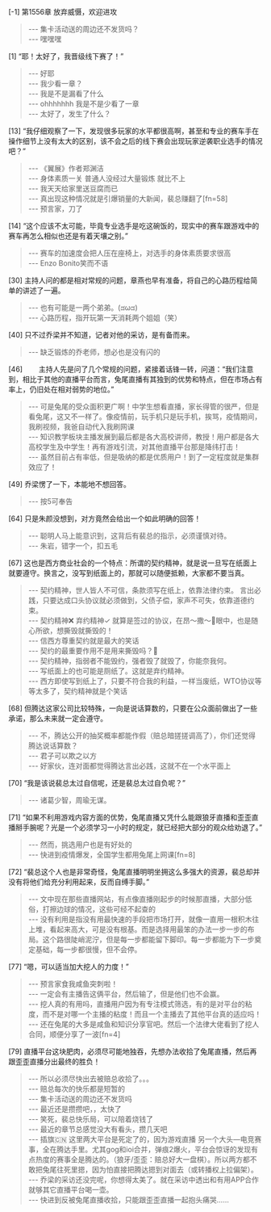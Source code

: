 
[-1] 第1556章 放弃威慑，欢迎进攻
>--- 集卡活动送的周边还不发货吗？<br>
>--- 嘿嘿嘿<br>

[1] “耶！太好了，我晋级线下赛了！”
>--- 好耶<br>
>--- 我少看一章？<br>
>--- 我是不是漏看了什么<br>
>--- ohhhhhhh  我是不是少看了一章<br>
>--- 太好了，发生了什么？<br>

[13] “我仔细观察了一下，发现很多玩家的水平都很高啊，甚至和专业的赛车手在操作细节上没有太大的区别，该不会之后的线下赛会出现玩家逆袭职业选手的情况吧？”
>--- 《翼展》作者郑渊洁<br>
>--- 身体素质一关 普通人没经过大量锻炼 就比不上<br>
>--- 我天天给家里送豆腐而已<br>
>--- 真出现这种情况就是引爆销量的大新闻，裴总赚翻了[fn=58]<br>
>--- 预言家，刀了<br>

[14] “这个应该不太可能，毕竟专业选手是吃这碗饭的，现实中的赛车跟游戏中的赛车再怎么相似也还是有着天壤之别。”
>--- 赛车的加速度会把人压在座椅上，对选手的身体素质要求很高<br>
>--- Enzo Bonito笑而不语<br>

[30] 主持人问的都是相对常规的问题，章燕也早有准备，将自己的心路历程给简单的讲述了一遍。
>--- 也有可能是一两个弟弟。(ಡωಡ)<br>
>--- 心路历程，指开玩第一天消耗两个姐姐（笑）<br>

[40] 只不过乔梁并不知道，记者对他的采访，是有备而来。
>--- 缺乏锻炼的乔老师，想必也是没有闪的<br>

[46] 　　主持人先是问了几个常规的问题，紧接着话锋一转，问道：“我们注意到，相比于其他的直播平台而言，兔尾直播有其独到的优势和特点，但在市场占有率上，仍旧处在相对弱势的地位。”
>--- 可是兔尾的受众面积更广啊！中学生想看直播，家长得管的很严，但是看兔尾，这又不一样了。像疫情前，玩手机只是玩手机，挨骂，疫情期间，我刷视频，我爸自动代入我刷网课<br>
>--- 知识教学板块主播发展到最后都是各大高校讲师，教授！用户都是各大高校学生及中学生！再有游戏引流，对其他直播平台那是降纬打击！<br>
>--- 虽然目前占有率低，但是吸纳的都是优质用户！到了一定程度就是集群效应了！<br>

[49] 乔梁愣了一下，本能地不想回答。
>--- 按5可奉告<br>

[64] 只是朱颜没想到，对方竟然会给出一个如此明确的回答！
>--- 聪明人马上能意识到，这背后有裴总的指示，必须谨慎对待。<br>
>--- 朱岩，错字一个，扣五毛<br>

[67] 这也是西方商业社会的一个特点：所谓的契约精神，就是说一旦写在纸面上就要遵守。换言之，没写到纸面上的，那就可以随便抵赖，大家都不要当真。
>--- 契约精神，世人皆人不可信，条款须写在纸上，依靠法律约束。
言出必践，只要达成口头协议就必须做到，父债子偿，家声不可失，依靠道德约束。<br>
>--- 契约精神❌
弃约精神✓
就算是签过的协议，在昂～撒～🐷眼中，也是随心所欲，想撕毁就撕毁的！<br>
>--- 信西方尊重契约就是最大的笑话<br>
>--- 契约的最重要作用不是用来撕毁吗？🐶<br>
>--- 契约精神，指弱者不能毁约，强者毁了就毁了，你能奈我何。<br>
>--- 写纸面上的也可能是厕纸了。这就是弃约精神。<br>
>--- 西方即使写到纸上了，只要不符合我的利益，一样当废纸，WTO协议等等太多了，契约精神就是个笑话<br>

[68] 但腾达这家公司比较特殊，一向是说话算数的，只要在公众面前做出了一些承诺，那么未来就一定会遵守。
>--- 不，腾达公开的抽奖概率都能作假（赔总暗搓搓调高了），你们还觉得腾达说话算数？<br>
>--- 君子可以欺之以方<br>
>--- 好家伙，连对面都觉得腾达言出必践，这就不在一个水平面上<br>

[70] “我是该说裴总太过自信呢，还是裴总太过自负呢？”
>--- 诸葛少智，周瑜无谋。<br>

[71] “如果不利用游戏内容方面的优势，兔尾直播又凭什么能跟狼牙直播和歪歪直播掰手腕呢？光是一个必须学习一小时的规定，就已经把大部分的观众给劝退了。”
>--- 然而，挑选用户也是有好处的<br>
>--- 快进到疫情爆发，全国学生都用兔尾上网课[fn=8]<br>

[72] “裴总这个人也是非常奇怪，兔尾直播明明坐拥这么多强大的资源，裴总却并没有将他们给充分利用起来，反而自缚手脚。”
>--- 文中现在那些直播网站，有点像直播刚起步的时候那直播，大部分低俗，打擦边球的情况，这些可经不起查的<br>
>--- 没有利用是指没有用最快速的手段把市场打开，就像一直用一根积木往上堆，看起来高大，可是没有根基。而是选择用最笨的办法一步一步的布局。这个路很陡峭泥泞，但是每一步都能留下脚印。每一步都能为下一步奠定基础，每一步都很慢，但不会停。<br>

[77] “嗯，可以适当加大挖人的力度！”
>--- 预言家食我咸鱼突刺啦！<br>
>--- 一定会有主播告这俩平台，然后输了，但是他们也不会赢。<br>
>--- 挖人真的有用吗，直播用户因为有专注模式筛选，有的是对平台的粘度，而不是对哪一个主播的粘度！而且一个主播去了其他平台真的适应吗！<br>
>--- 还在兔尾的大多是咸鱼和知识分享官吧。然后一个法律大佬看到了挖人合同，顺便分享了一波[fn=4]<br>

[79] 直播平台这块肥肉，必须尽可能地独吞，先想办法收拾了兔尾直播，然后再跟歪歪直播分出最终的胜负！
>--- 所以必须尽快出去被赔总收拾了。。。<br>
>--- 赔总每次的快乐都是短暂的<br>
>--- 集卡活动送的周边还不发货吗<br>
>--- 最近还是攒攒吧，，太快了<br>
>--- 笑死，裴总快乐局，可以陪着烧钱了<br>
>--- 最近的章节总感觉没大有看头，攒几天吧<br>
>--- 插旗🇨🇳
这里两大平台是死定了的，因为游戏直播
另一个大头—电竞赛事，全在腾达手里。尤其gog和ioi合并，弹痕2爆火，平台会惊讶的发现有点热度的赛事全是腾达的。（狼牙/歪歪：赔总好大一盘棋）。所以两方都不敢把兔尾往死里摁，因为怕直接把腾达摁到对面去（或转播权上拉偏架）。<br>
>--- 乔梁的采访还没完呢，你想得太美了。就在采访中透出和有用APP合作就够其它直播平台喝一壶。<br>
>--- 快进到反被兔尾直播收拾，只能跟歪歪直播一起抱头痛哭……<br>
